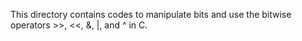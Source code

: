 This directory contains codes to manipulate bits and use the bitwise operators >>, <<, &, |, and ^ in C.
